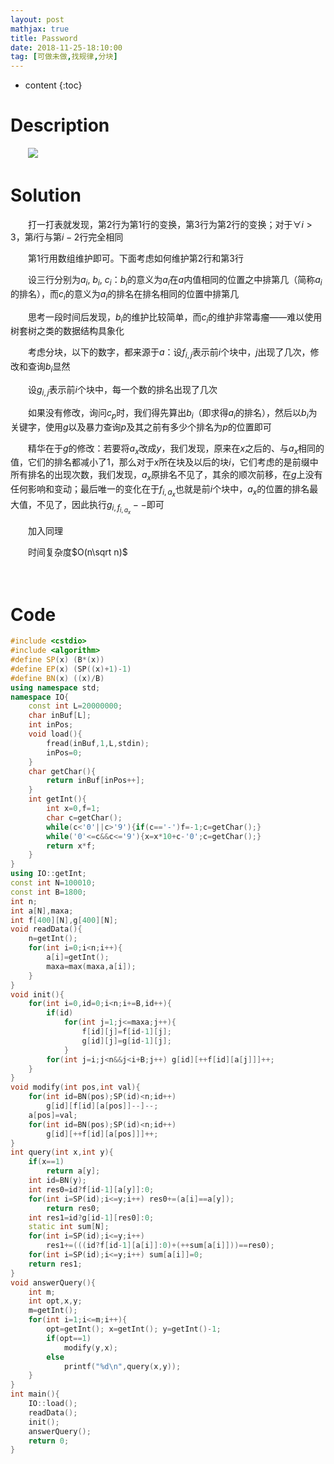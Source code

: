```yaml
---
layout: post
mathjax: true
title: Password
date: 2018-11-25-18:10:00
tag: [可做未做,找规律,分块]
---
```

* content
{:toc}
# Description

　　![](http://xsy.gdgzez.com.cn/JudgeOnline/upload/attachment/image/20180619/20180619153705_22021.png)



# Solution

　　打一打表就发现，第2行为第1行的变换，第3行为第2行的变换；对于$\forall i>3$，第$i$行与第$i-2$行完全相同

　　第1行用数组维护即可。下面考虑如何维护第2行和第3行

　　设三行分别为$a_i,\ b_i,\ c_i$：$b_i$的意义为$a_i$在$a$内值相同的位置之中排第几（简称$a_i$的排名），而$c_i$的意义为$a_i$的排名在排名相同的位置中排第几

　　思考一段时间后发现，$b_i$的维护比较简单，而$c_i$的维护非常毒瘤——难以使用树套树之类的数据结构具象化

　　考虑分块，以下的数字，都来源于$a$：设$f_{i,j}$表示前$i$个块中，$j$出现了几次，修改和查询$b_i$显然

　　设$g_{i,j}$表示前$i$个块中，每一个数的排名出现了几次

　　如果没有修改，询问$c_p$时，我们得先算出$b_i$（即求得$a_i$的排名），然后以$b_i$为关键字，使用$g$以及暴力查询$p$及其之前有多少个排名为$p$的位置即可

 　　精华在于$g$的修改：若要将$a_x$改成$y$，我们发现，原来在$x$之后的、与$a_x$相同的值，它们的排名都减小了1，那么对于$x$所在块及以后的块$i$，它们考虑的是前缀中所有排名的出现次数，我们发现，$a_x$原排名不见了，其余的顺次前移，在$g$上没有任何影响和变动；最后唯一的变化在于$f_{i,a_x}$也就是前$i$个块中，$a_x$的位置的排名最大值，不见了，因此执行$g_{i,f_{i,a_x}}--$即可

　　加入同理

　　时间复杂度$O(n\sqrt n)$

　

# Code

```c++
#include <cstdio>
#include <algorithm>
#define SP(x) (B*(x))
#define EP(x) (SP((x)+1)-1)
#define BN(x) ((x)/B)
using namespace std;
namespace IO{
    const int L=20000000;
    char inBuf[L];
    int inPos;
    void load(){
        fread(inBuf,1,L,stdin);
        inPos=0;
    }
    char getChar(){
        return inBuf[inPos++];
    }
    int getInt(){
        int x=0,f=1;
        char c=getChar();
        while(c<'0'||c>'9'){if(c=='-')f=-1;c=getChar();}
        while('0'<=c&&c<='9'){x=x*10+c-'0';c=getChar();}
        return x*f;
    }
}
using IO::getInt;
const int N=100010;
const int B=1800;
int n;
int a[N],maxa;
int f[400][N],g[400][N];
void readData(){
    n=getInt();
    for(int i=0;i<n;i++){
        a[i]=getInt();
        maxa=max(maxa,a[i]);
    }
}
void init(){
    for(int i=0,id=0;i<n;i+=B,id++){
        if(id)
            for(int j=1;j<=maxa;j++){
                f[id][j]=f[id-1][j];
                g[id][j]=g[id-1][j];
            }
        for(int j=i;j<n&&j<i+B;j++) g[id][++f[id][a[j]]]++;
    }
}
void modify(int pos,int val){
    for(int id=BN(pos);SP(id)<n;id++) 
        g[id][f[id][a[pos]]--]--;
    a[pos]=val;
    for(int id=BN(pos);SP(id)<n;id++)
        g[id][++f[id][a[pos]]]++;
}
int query(int x,int y){
    if(x==1)
        return a[y];
    int id=BN(y);
    int res0=id?f[id-1][a[y]]:0;
    for(int i=SP(id);i<=y;i++) res0+=(a[i]==a[y]);
        return res0;
    int res1=id?g[id-1][res0]:0;
    static int sum[N];
    for(int i=SP(id);i<=y;i++)
        res1+=(((id?f[id-1][a[i]]:0)+(++sum[a[i]]))==res0);
    for(int i=SP(id);i<=y;i++) sum[a[i]]=0;
    return res1;
}
void answerQuery(){
    int m;
    int opt,x,y;
    m=getInt();
    for(int i=1;i<=m;i++){
        opt=getInt(); x=getInt(); y=getInt()-1;
        if(opt==1)
            modify(y,x);
        else
            printf("%d\n",query(x,y));
    }
}
int main(){
    IO::load();
    readData();
    init();
    answerQuery();
    return 0;
}
```

